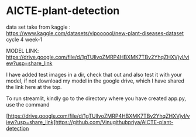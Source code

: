 # AICTE-plant-detection
data set take from kaggle :
https://www.kaggle.com/datasets/vipoooool/new-plant-diseases-dataset
cycle 4 week-1 

MODEL LINK:
 https://drive.google.com/file/d/1gTUllvoZMRP4HBXMK7TBv2YhqZHXVjyl/view?usp=share_link

I have added test images in a dir, check that out and also test it with your model, if not download my model in the google drive, which I have shared the link here at the top.

To run streamlit, kindly go to the directory where you have created app.py, use the command

[https://drive.google.com/file/d/1gTUllvoZMRP4HBXMK7TBv2YhqZHXVjyl/view?usp=share_link]https://github.com/Vinugithubpriya/AICTE-plant-detection
